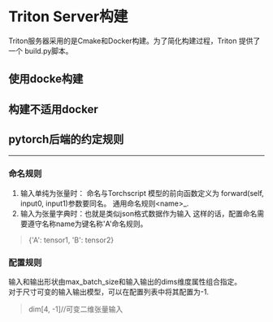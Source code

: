 # Triton Server构建
Triton服务器采用的是Cmake和Docker构建。为了简化构建过程，Triton 提供了一个 build.py脚本。

## 使用docke构建


## 构建不适用docker
## pytorch后端的约定规则
***
### 命名规则
1. 输入单纯为张量时：
命名与Torchscript 模型的前向函数定义为 forward(self, input0, input1)参数要同名。
通用命名规则\<name>_<index>.
2. 输入为张量字典时：也就是类似json格式数据作为输入
这样的话，配置命名需要遵守名称name为键名称'A'命名规则。
> {'A': tensor1, 'B': tensor2}

### 配置规则
输入和输出形状由max_batch_size和输入输出的dims维度属性组合指定。  
对于尺寸可变的输入输出模型，可以在配置列表中将其配置为-1.
> dim[4, -1]//可变二维张量输入